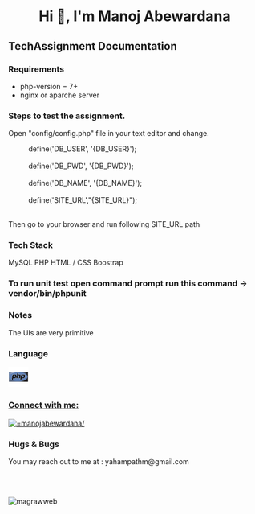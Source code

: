 <h1 align="center">Hi 👋, I'm Manoj Abewardana</h1>

<h2 align="left">TechAssignment Documentation</h2>
 

<h3 align="left">Requirements</h3>

<ul>
 <li>php-version = 7+</li>
 <li>nginx or aparche server</li>
</ul>


<h3 align="left">Steps to test the assignment.</h3>

<p>Open "config/config.php" file in your text editor and change.</p>

 
 <dd>
<p>
define('DB_USER', '{DB_USER}'); <br/><br/>
define('DB_PWD', '{DB_PWD}');<br/><br/>
define('DB_NAME', '{DB_NAME}');<br/><br/>
define('SITE_URL',"{SITE_URL}"); <br/><br/>
</p>
 </dd>

Then go to your browser and run following SITE_URL path


<h3 align="left">Tech Stack </h3>

MySQL
PHP
HTML / CSS 
Boostrap

<h3 align="left">To run unit test
open command prompt
run this command -> vendor/bin/phpunit

<h3 align="left">Notes</h3>
The UIs are very primitive
 


<h3 align="left">Language</h3>
 <a href="https://www.php.net" target="_blank"> <img src="https://raw.githubusercontent.com/devicons/devicon/master/icons/php/php-original.svg" alt="php" width="40" height="40"/> </a> <a href="https://reactjs.org/" target="_blank">  
 
 
<h3 align="left">Connect with me:</h3>
<p align="left">
<a href="https://linkedin.com/in/=manojabewardana/" target="blank"><img align="center" src="https://raw.githubusercontent.com/rahuldkjain/github-profile-readme-generator/master/src/images/icons/Social/linked-in-alt.svg" alt="=manojabewardana/" height="30" width="40" /></a>
</p>
 
 <h3 align="left">Hugs & Bugs</h3>
You may reach out to me at : yahampathm@gmail.com

 <br> <br>
 <p align="left"> <img src="https://komarev.com/ghpvc/?username=magrawweb&label=Profile%20views&color=0e75b6&style=flat" alt="magrawweb" /> </p>
